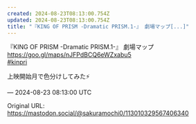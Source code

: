 ```yaml
---
created: 2024-08-23T08:13:00.754Z
updated: 2024-08-23T08:13:00.754Z
title: "『KING OF PRISM -Dramatic PRISM.1-』 劇場マップ[...]"
---
```


<p>『KING OF PRISM -Dramatic PRISM.1-』 劇場マップ<br /><a href="https://goo.gl/maps/nJFPdBCQ6eWZxabu5" target="_blank" rel="nofollow noopener" translate="no"><span class="invisible">https://</span><span class="">goo.gl/maps/nJFPdBCQ6eWZxabu5</span><span class="invisible"></span></a><br /><a href="https://mastodon.social/tags/kinpri" class="mention hashtag" rel="tag">#<span>kinpri</span></a> </p><p>上映開始月で色分けしてみた⚡️</p>

&mdash; 2024-08-23 08:13:00 UTC

Original URL: https://mastodon.social/@sakuramochi0/113010329567406340
